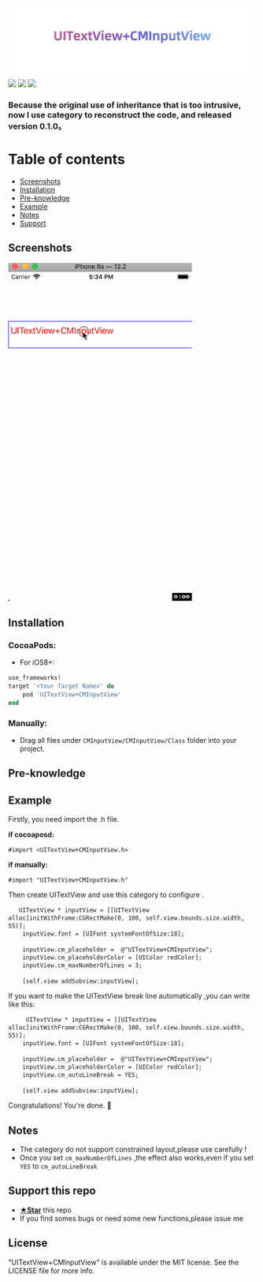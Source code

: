 
![](https://github.com/CrabMen/CMResources/blob/master/CMInputView/logo.png)



![](https://img.shields.io/cocoapods/v/UITextView+CMInputView.svg)
![](https://img.shields.io/cocoapods/p/UITextView+CMInputView.svg)
![](https://img.shields.io/apm/l/vim-mode.svg)

### Because the original use of inheritance that is too intrusive,  now I use category to reconstruct the code, and released version 0.1.0。

# Table of contents
* [Screenshots](#screenshots)
* [Installation](#installation)
* [Pre-knowledge](#pre-knowledge)
* [Example](#example)
* [Notes](#notes)
* [Support](#support)



## <a id="screenshots"></a>Screenshots 
![效果展示](https://github.com/CrabMen/CMResources/blob/master/CMInputView/CMInputView00.gif)

## <a id="installation"></a>Installation 

### CocoaPods:

* For iOS8+: 

```ruby
use_frameworks!
target '<Your Target Name>' do
    pod 'UITextView+CMInputView'
end
```

### Manually:
* Drag all files under `CMInputView/CMInputView/Class` folder into your project. 



## <a id="pre-knowledge"></a>Pre-knowledge 

## <a id="example"></a>Example 

Firstly, you need import the .h file.

**if cocoaposd:**
```
#import <UITextView+CMInputView.h>
```
**if manually:**

```
#import "UITextView+CMInputView.h"

```

Then create UITextView and use this category  to configure .

```
   UITextView * inputView = [[UITextView alloc]initWithFrame:CGRectMake(0, 100, self.view.bounds.size.width, 55)];
    inputView.font = [UIFont systemFontOfSize:18];
    
    inputView.cm_placeholder =  @"UITextView+CMInputView";
    inputView.cm_placeholderColor = [UIColor redColor];
    inputView.cm_maxNumberOfLines = 3;
    
    [self.view addSubview:inputView];
```

If you want to make the UITextView  break line automatically ,you can write like this:


```
     UITextView * inputView = [[UITextView alloc]initWithFrame:CGRectMake(0, 100, self.view.bounds.size.width, 55)];
    inputView.font = [UIFont systemFontOfSize:18];
   
    inputView.cm_placeholder =  @"UITextView+CMInputView";
    inputView.cm_placeholderColor = [UIColor redColor];
    inputView.cm_autoLineBreak = YES;
    
    [self.view addSubview:inputView];
```



Congratulations! You're done. 🎉

## <a id="notes"></a>Notes
* The category do not support constrained layout,please use carefully !
* Once you set  ``cm_maxNumberOfLines`` ,the effect also works,even if you set ``YES`` to ``cm_autoLineBreak``


## <a id="support"></a>Support this repo
* [**★Star**](#) this repo 
* If you find somes bugs or need some new functions,please issue me



## License
"UITextView+CMInputView" is available under the MIT license. See the LICENSE file for more info.

